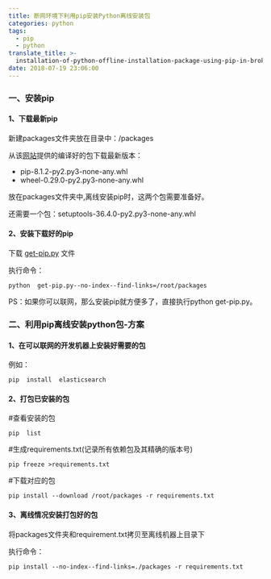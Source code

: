 ```yaml
---
title: 断网环境下利用pip安装Python离线安装包
categories: python
tags:
  - pip
  - python
translate_title: >-
  installation-of-python-offline-installation-package-using-pip-in-broken-network-environment
date: 2018-07-19 23:06:00
---
```

### 一、安装pip

#### 1、下载最新pip

新建packages文件夹放在目录中：/packages

从该[网站](http://www.lfd.uci.edu/~gohlke/pythonlibs/#pytz)提供的编译好的包下载最新版本：
- pip-8.1.2-py2.py3-none-any.whl
- wheel-0.29.0-py2.py3-none-any.whl

放在packages文件夹中,离线安装pip时，这两个包需要准备好。

还需要一个包：setuptools-36.4.0-py2.py3-none-any.whl


#### 2、安装下载好的pip

下载 [get-pip.py](https://bootstrap.pypa.io/get-pip.py) 文件

执行命令：

    python  get-pip.py--no-index--find-links=/root/packages

PS：如果你可以联网，那么安装pip就方便多了，直接执行python get-pip.py。

### 二、利用pip离线安装python包-方案

#### 1、在可以联网的开发机器上安装好需要的包

例如：

    pip  install  elasticsearch

#### 2、打包已安装的包

#查看安装的包

    pip  list

#生成requirements.txt(记录所有依赖包及其精确的版本号)

    pip freeze >requirements.txt

#下载对应的包

    pip install --download /root/packages -r requirements.txt

#### 3、离线情况安装打包好的包

将packages文件夹和requirement.txt拷贝至离线机器上目录下

执行命令：

    pip install --no-index--find-links=./packages -r requirements.txt
